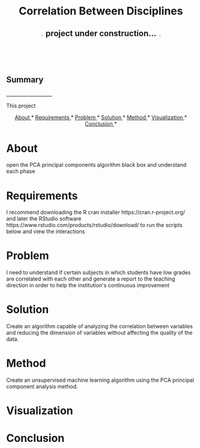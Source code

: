 <h1 align="center"> Correlation Between Disciplines </h1>

<h2 align="center"> 
   <img src="https://cdn-icons-png.flaticon.com/512/1012/1012232.png" alt="icon" width="2%" height="2%"> project under construction... <img src="https://cdn-icons-png.flaticon.com/512/1012/1012232.png" alt="icon2" width="2%" height="2%">
</h2> 

<h2> Summary </h2> 
___________________
<p> This project </p>
<p align="center">
    <a href= "#About">About </a> *
    <a href= "#Requirements">Requirements </a> *
    <a href= "#Problem">Problem </a> *
    <a href= "#Solution">Solution </a> *
    <a href= "#Method">Method </a> *
    <a href= "#Visualization">Visualization </a> *
    <a href= "#Conclusion">Conclusion </a> *
</p>

# About
<p> open the PCA principal components algorithm black box and understand each phase </p>

# Requirements
<p> I recommend downloading the R cran installer https://cran.r-project.org/ and later the RStudio software https://www.rstudio.com/products/rstudio/download/ to run the scripts below and view the interactions </p>

# Problem
<p> I need to understand if certain subjects in which students have low grades are correlated with each other and generate a report to the teaching direction in order to help the institution's continuous improvement </p>

# Solution
<p> Create an algorithm capable of analyzing the correlation between variables and reducing the dimension of variables without affecting the quality of the data. </p>

# Method
<p> Create an unsupervised machine learning algorithm using the PCA principal component analysis method. </p>

# Visualization
<p>  </p>

# Conclusion
<p>   </p>